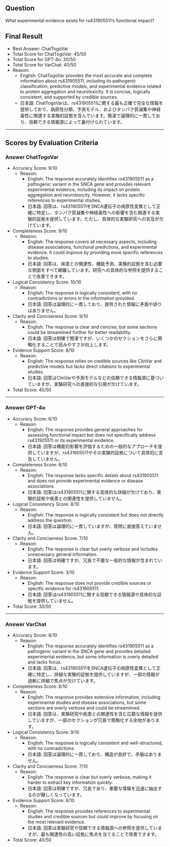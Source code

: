 ## Question

What experimental evidence exists for rs431905511’s functional impact?

## Final Result

- Best Answer: ChatTogoVar
- Total Score for ChatTogoVar: 45/50
- Total Score for GPT-4o: 30/50
- Total Score for VarChat: 40/50
- Reason:
  - English: ChatTogoVar provides the most accurate and complete information about rs431905511, including its pathogenic classification, predictive models, and experimental evidence related to protein aggregation and neurotoxicity. It is concise, logically consistent, and supported by credible sources.
  - 日本語: ChatTogoVarは、rs431905511に関する最も正確で完全な情報を提供しており、病原性分類、予測モデル、およびタンパク質凝集や神経毒性に関連する実験的証拠を含んでいます。簡潔で論理的に一貫しており、信頼できる情報源によって裏付けられています。

---

## Scores by Evaluation Criteria

### Answer ChatTogoVar
- Accuracy Score: 9/10
  - Reason: 
    - English: The response accurately identifies rs431905511 as a pathogenic variant in the SNCA gene and provides relevant experimental evidence, including its impact on protein aggregation and neurotoxicity. However, it lacks specific references to experimental studies.
    - 日本語: 回答は、rs431905511をSNCA遺伝子の病原性変異として正確に特定し、タンパク質凝集や神経毒性への影響を含む関連する実験的証拠を提供しています。ただし、具体的な実験研究への言及が欠けています。
- Completeness Score: 9/10
  - Reason: 
    - English: The response covers all necessary aspects, including disease associations, functional predictions, and experimental evidence. It could improve by providing more specific references to studies.
    - 日本語: 回答は、疾患との関連性、機能予測、実験的証拠を含む必要な側面をすべて網羅しています。研究への具体的な参照を提供することで改善できます。
- Logical Consistency Score: 10/10
  - Reason: 
    - English: The response is logically consistent, with no contradictions or errors in the information provided.
    - 日本語: 回答は論理的に一貫しており、提供された情報に矛盾や誤りはありません。
- Clarity and Conciseness Score: 9/10
  - Reason: 
    - English: The response is clear and concise, but some sections could be streamlined further for better readability.
    - 日本語: 回答は明確で簡潔ですが、いくつかのセクションをさらに簡略化することで読みやすさが向上します。
- Evidence Support Score: 8/10
  - Reason: 
    - English: The response relies on credible sources like ClinVar and predictive models but lacks direct citations to experimental studies.
    - 日本語: 回答はClinVarや予測モデルなどの信頼できる情報源に基づいていますが、実験研究への直接的な引用が欠けています。
- Total Score: 45/50

---

### Answer GPT-4o
- Accuracy Score: 6/10
  - Reason: 
    - English: The response provides general approaches for assessing functional impact but does not specifically address rs431905511 or its experimental evidence.
    - 日本語: 回答は機能的影響を評価するための一般的なアプローチを提供していますが、rs431905511やその実験的証拠について具体的に言及していません。
- Completeness Score: 6/10
  - Reason: 
    - English: The response lacks specific details about rs431905511 and does not provide experimental evidence or disease associations.
    - 日本語: 回答はrs431905511に関する具体的な詳細が欠けており、実験的証拠や疾患との関連性を提供していません。
- Logical Consistency Score: 8/10
  - Reason: 
    - English: The response is logically consistent but does not directly address the question.
    - 日本語: 回答は論理的に一貫していますが、質問に直接答えていません。
- Clarity and Conciseness Score: 7/10
  - Reason: 
    - English: The response is clear but overly verbose and includes unnecessary general information.
    - 日本語: 回答は明確ですが、冗長で不要な一般的な情報が含まれています。
- Evidence Support Score: 3/10
  - Reason: 
    - English: The response does not provide credible sources or specific evidence for rs431905511.
    - 日本語: 回答はrs431905511に関する信頼できる情報源や具体的な証拠を提供していません。
- Total Score: 30/50

---

### Answer VarChat
- Accuracy Score: 8/10
  - Reason: 
    - English: The response accurately identifies rs431905511 as a pathogenic variant in the SNCA gene and provides detailed experimental evidence, but some information is overly detailed and lacks focus.
    - 日本語: 回答は、rs431905511をSNCA遺伝子の病原性変異として正確に特定し、詳細な実験的証拠を提供していますが、一部の情報が過剰に詳細で焦点が欠けています。
- Completeness Score: 8/10
  - Reason: 
    - English: The response provides extensive information, including experimental studies and disease associations, but some sections are overly verbose and could be streamlined.
    - 日本語: 回答は、実験研究や疾患との関連性を含む広範な情報を提供していますが、一部のセクションが冗長で簡略化する余地があります。
- Logical Consistency Score: 9/10
  - Reason: 
    - English: The response is logically consistent and well-structured, with no contradictions.
    - 日本語: 回答は論理的に一貫しており、構造が良好で、矛盾はありません。
- Clarity and Conciseness Score: 7/10
  - Reason: 
    - English: The response is clear but overly verbose, making it harder to extract key information quickly.
    - 日本語: 回答は明確ですが、冗長であり、重要な情報を迅速に抽出するのが難しくなっています。
- Evidence Support Score: 8/10
  - Reason: 
    - English: The response provides references to experimental studies and credible sources but could improve by focusing on the most relevant evidence.
    - 日本語: 回答は実験研究や信頼できる情報源への参照を提供していますが、最も関連性の高い証拠に焦点を当てることで改善できます。
- Total Score: 40/50
